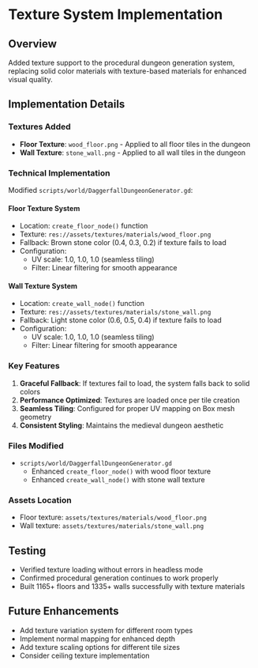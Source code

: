 # Texture System Implementation

## Overview
Added texture support to the procedural dungeon generation system, replacing solid color materials with texture-based materials for enhanced visual quality.

## Implementation Details

### Textures Added
- **Floor Texture**: `wood_floor.png` - Applied to all floor tiles in the dungeon
- **Wall Texture**: `stone_wall.png` - Applied to all wall tiles in the dungeon

### Technical Implementation
Modified `scripts/world/DaggerfallDungeonGenerator.gd`:

#### Floor Texture System
- Location: `create_floor_node()` function
- Texture: `res://assets/textures/materials/wood_floor.png`
- Fallback: Brown stone color (0.4, 0.3, 0.2) if texture fails to load
- Configuration:
  - UV scale: 1.0, 1.0, 1.0 (seamless tiling)
  - Filter: Linear filtering for smooth appearance

#### Wall Texture System
- Location: `create_wall_node()` function  
- Texture: `res://assets/textures/materials/stone_wall.png`
- Fallback: Light stone color (0.6, 0.5, 0.4) if texture fails to load
- Configuration:
  - UV scale: 1.0, 1.0, 1.0 (seamless tiling)
  - Filter: Linear filtering for smooth appearance

### Key Features
1. **Graceful Fallback**: If textures fail to load, the system falls back to solid colors
2. **Performance Optimized**: Textures are loaded once per tile creation
3. **Seamless Tiling**: Configured for proper UV mapping on Box mesh geometry
4. **Consistent Styling**: Maintains the medieval dungeon aesthetic

### Files Modified
- `scripts/world/DaggerfallDungeonGenerator.gd`
  - Enhanced `create_floor_node()` with wood floor texture
  - Enhanced `create_wall_node()` with stone wall texture

### Assets Location
- Floor texture: `assets/textures/materials/wood_floor.png`
- Wall texture: `assets/textures/materials/stone_wall.png`

## Testing
- Verified texture loading without errors in headless mode
- Confirmed procedural generation continues to work properly
- Built 1165+ floors and 1335+ walls successfully with texture materials

## Future Enhancements
- Add texture variation system for different room types
- Implement normal mapping for enhanced depth
- Add texture scaling options for different tile sizes
- Consider ceiling texture implementation

